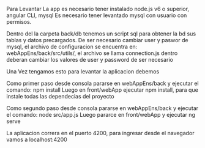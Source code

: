 Para Levantar La app es necesario tener instalado node.js v6 o superior, angular CLI, mysql
Es necesario tener levantado mysql con usuario con permisos.

Dentro del la carpeta back/db tenemos un script sql para obtener la bd sus tablas y datos precargados.
De ser necesario cambiar user y paswor de mysql, el archivo de configuracion se encuentra en:
webAppEns/back/src/utils/, el archivo se llama connection.js dentro deberan cambiar los valores de user y password de ser necesario

Una Vez tengamos esto para levantar la aplicacion debemos 

Como primer paso desde consola pararse en webAppEns/back y ejecutar el comando: npm install 
Luego  en front/webApp  ejecutar npm install, para que instale todas las dependecias del proyecto

Como segundo paso desde consola pararse en webAppEns/back y ejecutar el comando: node src/app.js 
Luego pararce en front/webApp y ejecutar ng serve

La aplicacion correra en el puerto 4200, para ingresar desde el navegador vamos a localhost:4200
